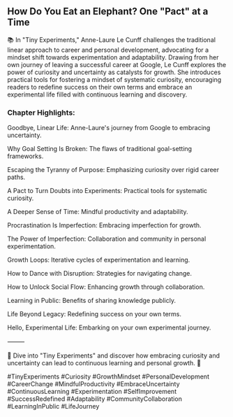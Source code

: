 ## How Do You Eat an Elephant? One "Pact" at a Time

📚 In "Tiny Experiments," Anne-Laure Le Cunff challenges the traditional linear approach to career and personal development, advocating for a mindset shift towards experimentation and adaptability. Drawing from her own journey of leaving a successful career at Google, Le Cunff explores the power of curiosity and uncertainty as catalysts for growth. She introduces practical tools for fostering a mindset of systematic curiosity, encouraging readers to redefine success on their own terms and embrace an experimental life filled with continuous learning and discovery.

### Chapter Highlights:

Goodbye, Linear Life: Anne-Laure's journey from Google to embracing uncertainty.

Why Goal Setting Is Broken: The flaws of traditional goal-setting frameworks.

Escaping the Tyranny of Purpose: Emphasizing curiosity over rigid career paths.

A Pact to Turn Doubts into Experiments: Practical tools for systematic curiosity.

A Deeper Sense of Time: Mindful productivity and adaptability.

Procrastination Is Imperfection: Embracing imperfection for growth.

The Power of Imperfection: Collaboration and community in personal experimentation.

Growth Loops: Iterative cycles of experimentation and learning.

How to Dance with Disruption: Strategies for navigating change.

How to Unlock Social Flow: Enhancing growth through collaboration.

Learning in Public: Benefits of sharing knowledge publicly.

Life Beyond Legacy: Redefining success on your own terms.

Hello, Experimental Life: Embarking on your own experimental journey.

⸻

📖 Dive into "Tiny Experiments" and discover how embracing curiosity and uncertainty can lead to continuous learning and personal growth. 🌟


#TinyExperiments #Curiosity #GrowthMindset #PersonalDevelopment #CareerChange #MindfulProductivity #EmbraceUncertainty #ContinuousLearning #Experimentation #SelfImprovement #SuccessRedefined #Adaptability #CommunityCollaboration #LearningInPublic #LifeJourney

